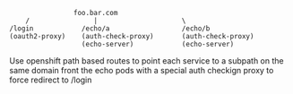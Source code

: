 ```
                foo.bar.com
    /                |                     \ 
/login            /echo/a                  /echo/b
(oauth2-proxy)    (auth-check-proxy)       (auth-check-proxy)
                  (echo-server)            (echo-server)
```

Use openshift path based routes to point each service to a subpath on the same domain
front the echo pods with a special auth checkign proxy to force redirect to /login


